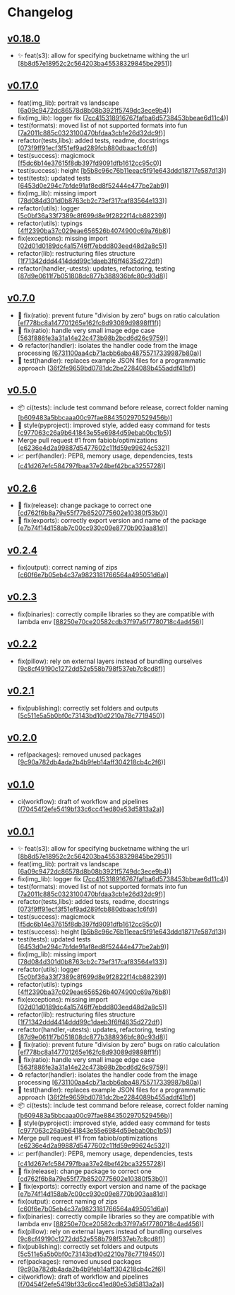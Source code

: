 # Changelog


## [v0.18.0](https://github.com/sladg/imaginex-lambda/compare/v0.17.0...v0.18.0)

* ✨ feat(s3): allow for specifying bucketname withing the url [[8b8d57e18952c2c564203ba45538329845be2951](https://github.com/sladg/imaginex-lambda/commit/8b8d57e18952c2c564203ba45538329845be2951))]


## [v0.17.0](https://github.com/sladg/imaginex-lambda/compare/v0.7.0...v0.17.0)

* feat(img_lib): portrait vs landscape [[6a09c9472dc86578d8b08b3921f5749dc3ece9b4](https://github.com/sladg/imaginex-lambda/commit/6a09c9472dc86578d8b08b3921f5749dc3ece9b4))]
* fix(img_lib): logger fix [[7cc415318916767fafba6d5738453bbeae6d11c4](https://github.com/sladg/imaginex-lambda/commit/7cc415318916767fafba6d5738453bbeae6d11c4))]
* test(formats): moved list of not supported formats into fun [[7a2011c885c0323100470bfdaa3cb1e26d32dc9f](https://github.com/sladg/imaginex-lambda/commit/7a2011c885c0323100470bfdaa3cb1e26d32dc9f))]
* refactor(tests,libs): added tests, readme, docstrings [[073f9ff91ecf3f51ef9ad289fcb880dbaac1c6fd](https://github.com/sladg/imaginex-lambda/commit/073f9ff91ecf3f51ef9ad289fcb880dbaac1c6fd))]
* test(success): magicmock [[f5dc6b14e37615f8db397fd9091dfb1612cc95c0](https://github.com/sladg/imaginex-lambda/commit/f5dc6b14e37615f8db397fd9091dfb1612cc95c0))]
* test(success): height [[b5b8c96c76b11eeac5f91e643ddd18717e587d13](https://github.com/sladg/imaginex-lambda/commit/b5b8c96c76b11eeac5f91e643ddd18717e587d13))]
* test(tests): updated tests [[6453d0e294c7bfde91af8ed8f52444e477be2ab9](https://github.com/sladg/imaginex-lambda/commit/6453d0e294c7bfde91af8ed8f52444e477be2ab9))]
* fix(img_lib): missing import [[78d084d301d0b8763cb2c73ef317caf83564e133](https://github.com/sladg/imaginex-lambda/commit/78d084d301d0b8763cb2c73ef317caf83564e133))]
* refactor(utils): logger [[5c0bf36a33f7389c8f699d8e9f2822f14cb88239](https://github.com/sladg/imaginex-lambda/commit/5c0bf36a33f7389c8f699d8e9f2822f14cb88239))]
* refactor(utils): typings [[4ff2390ba37c029eae656526b4074900c69a76b8](https://github.com/sladg/imaginex-lambda/commit/4ff2390ba37c029eae656526b4074900c69a76b8))]
* fix(exceptions): missing import [[02d01d0189dc4a15746ff7ebdd803eed48d2a8c5](https://github.com/sladg/imaginex-lambda/commit/02d01d0189dc4a15746ff7ebdd803eed48d2a8c5))]
* refactor(lib): restructuring files structure [[1f71342ddd4414ddd99c1daeb3f6ff4635d272df](https://github.com/sladg/imaginex-lambda/commit/1f71342ddd4414ddd99c1daeb3f6ff4635d272df))]
* refactor(handler,-utests): updates, refactoring, testing [[87d9e0611f7b051808dc877b388936bfc80c93d8](https://github.com/sladg/imaginex-lambda/commit/87d9e0611f7b051808dc877b388936bfc80c93d8))]


## [v0.7.0](https://github.com/sladg/imaginex-lambda/compare/v0.5.0...v0.7.0)

* 🐛 fix(ratio): prevent future "division by zero" bugs on ratio calculation [[ef778bc8a147701265e162fc8d93089d9898ff1f](https://github.com/sladg/imaginex-lambda/commit/ef778bc8a147701265e162fc8d93089d9898ff1f))]
* 🐛 fix(ratio): handle very small image edge case [[563f886fe3a31a14e22c473b98b2bcd6d26c9759](https://github.com/sladg/imaginex-lambda/commit/563f886fe3a31a14e22c473b98b2bcd6d26c9759))]
* ♻️ refactor(handler): isolates the handler code from the image processing [[6731100aa4cb71acbb6aba48755717339987b80a](https://github.com/sladg/imaginex-lambda/commit/6731100aa4cb71acbb6aba48755717339987b80a))]
* 🧪 test(handler): replaces example JSON files for a programmatic approach [[36f2fe9659bd0781dc2be2284089b455addf41bf](https://github.com/sladg/imaginex-lambda/commit/36f2fe9659bd0781dc2be2284089b455addf41bf))]


## [v0.5.0](https://github.com/sladg/imaginex-lambda/compare/v0.2.6...v0.5.0)

* 📦 ci(tests): include test command before release, correct folder naming [[b609483a5bbcaaa00c97fae8843502970529456b](https://github.com/sladg/imaginex-lambda/commit/b609483a5bbcaaa00c97fae8843502970529456b))]
* 💎 style(pyproject): improved style, added easy command for tests [[c977063c26a9b641843e55e6984d59ebab0bc1b5](https://github.com/sladg/imaginex-lambda/commit/c977063c26a9b641843e55e6984d59ebab0bc1b5))]
* Merge pull request #1 from fabiob/optimizations [[e6236e4d2a99887d5477602c11fd59e99624c532](https://github.com/sladg/imaginex-lambda/commit/e6236e4d2a99887d5477602c11fd59e99624c532))]
* 📈 perf(handler): PEP8, memory usage, dependencies, tests [[c41d267efc584797fbaa37e24bef42bca3255728](https://github.com/sladg/imaginex-lambda/commit/c41d267efc584797fbaa37e24bef42bca3255728))]


## [v0.2.6](https://github.com/sladg/imaginex-lambda/compare/v0.2.4...v0.2.6)

* 🐛 fix(release): change package to correct one [[cd762f6b8a79e55f77b8520775602e10380f53b0](https://github.com/sladg/imaginex-lambda/commit/cd762f6b8a79e55f77b8520775602e10380f53b0))]
* 🐛 fix(exports): correctly export version and name of the package [[e7b74f14d158ab7c00cc930c09e8770b903aa81d](https://github.com/sladg/imaginex-lambda/commit/e7b74f14d158ab7c00cc930c09e8770b903aa81d))]


## [v0.2.4](https://github.com/sladg/imaginex-lambda/compare/v0.2.3...v0.2.4)

* fix(output): correct naming of zips [[c60f6e7b05eb4c37a9823181766564a495051d6a](https://github.com/sladg/imaginex-lambda/commit/c60f6e7b05eb4c37a9823181766564a495051d6a))]


## [v0.2.3](https://github.com/sladg/imaginex-lambda/compare/v0.2.2...v0.2.3)

* fix(binaries): correctly compile libraries so they are compatible with lambda env [[88250e70ce20582cdb37f97a5f7780718c4ad456](https://github.com/sladg/imaginex-lambda/commit/88250e70ce20582cdb37f97a5f7780718c4ad456))]


## [v0.2.2](https://github.com/sladg/imaginex-lambda/compare/v0.2.1...v0.2.2)

* fix(pillow): rely on external layers instead of bundling ourselves [[9c8cf49190c1272dd52e558b798f537eb7c8cd8f](https://github.com/sladg/imaginex-lambda/commit/9c8cf49190c1272dd52e558b798f537eb7c8cd8f))]


## [v0.2.1](https://github.com/sladg/imaginex-lambda/compare/v0.2.0...v0.2.1)

* fix(publishing): correctly set folders and outputs [[5c511e5a5b0bf0c73143bd10d2210a78c7719450](https://github.com/sladg/imaginex-lambda/commit/5c511e5a5b0bf0c73143bd10d2210a78c7719450))]


## [v0.2.0](https://github.com/sladg/imaginex-lambda/compare/v0.1.0...v0.2.0)

* ref(packages): removed unused packages [[9c90a782db4ada2b4b9feb14aff304218cb4c2f6](https://github.com/sladg/imaginex-lambda/commit/9c90a782db4ada2b4b9feb14aff304218cb4c2f6))]


## [v0.1.0](https://github.com/sladg/imaginex-lambda/compare/v0.0.1...v0.1.0)

* ci(workflow): draft of workflow and pipelines [[f70454f2efe5419bf33c6cc41ed80e53d5813a2a](https://github.com/sladg/imaginex-lambda/commit/f70454f2efe5419bf33c6cc41ed80e53d5813a2a))]


## [v0.0.1](https://github.com/sladg/imaginex-lambda/compare/v0.0.1)

* ✨ feat(s3): allow for specifying bucketname withing the url [[8b8d57e18952c2c564203ba45538329845be2951](https://github.com/sladg/imaginex-lambda/commit/8b8d57e18952c2c564203ba45538329845be2951))]
* feat(img_lib): portrait vs landscape [[6a09c9472dc86578d8b08b3921f5749dc3ece9b4](https://github.com/sladg/imaginex-lambda/commit/6a09c9472dc86578d8b08b3921f5749dc3ece9b4))]
* fix(img_lib): logger fix [[7cc415318916767fafba6d5738453bbeae6d11c4](https://github.com/sladg/imaginex-lambda/commit/7cc415318916767fafba6d5738453bbeae6d11c4))]
* test(formats): moved list of not supported formats into fun [[7a2011c885c0323100470bfdaa3cb1e26d32dc9f](https://github.com/sladg/imaginex-lambda/commit/7a2011c885c0323100470bfdaa3cb1e26d32dc9f))]
* refactor(tests,libs): added tests, readme, docstrings [[073f9ff91ecf3f51ef9ad289fcb880dbaac1c6fd](https://github.com/sladg/imaginex-lambda/commit/073f9ff91ecf3f51ef9ad289fcb880dbaac1c6fd))]
* test(success): magicmock [[f5dc6b14e37615f8db397fd9091dfb1612cc95c0](https://github.com/sladg/imaginex-lambda/commit/f5dc6b14e37615f8db397fd9091dfb1612cc95c0))]
* test(success): height [[b5b8c96c76b11eeac5f91e643ddd18717e587d13](https://github.com/sladg/imaginex-lambda/commit/b5b8c96c76b11eeac5f91e643ddd18717e587d13))]
* test(tests): updated tests [[6453d0e294c7bfde91af8ed8f52444e477be2ab9](https://github.com/sladg/imaginex-lambda/commit/6453d0e294c7bfde91af8ed8f52444e477be2ab9))]
* fix(img_lib): missing import [[78d084d301d0b8763cb2c73ef317caf83564e133](https://github.com/sladg/imaginex-lambda/commit/78d084d301d0b8763cb2c73ef317caf83564e133))]
* refactor(utils): logger [[5c0bf36a33f7389c8f699d8e9f2822f14cb88239](https://github.com/sladg/imaginex-lambda/commit/5c0bf36a33f7389c8f699d8e9f2822f14cb88239))]
* refactor(utils): typings [[4ff2390ba37c029eae656526b4074900c69a76b8](https://github.com/sladg/imaginex-lambda/commit/4ff2390ba37c029eae656526b4074900c69a76b8))]
* fix(exceptions): missing import [[02d01d0189dc4a15746ff7ebdd803eed48d2a8c5](https://github.com/sladg/imaginex-lambda/commit/02d01d0189dc4a15746ff7ebdd803eed48d2a8c5))]
* refactor(lib): restructuring files structure [[1f71342ddd4414ddd99c1daeb3f6ff4635d272df](https://github.com/sladg/imaginex-lambda/commit/1f71342ddd4414ddd99c1daeb3f6ff4635d272df))]
* refactor(handler,-utests): updates, refactoring, testing [[87d9e0611f7b051808dc877b388936bfc80c93d8](https://github.com/sladg/imaginex-lambda/commit/87d9e0611f7b051808dc877b388936bfc80c93d8))]
* 🐛 fix(ratio): prevent future "division by zero" bugs on ratio calculation [[ef778bc8a147701265e162fc8d93089d9898ff1f](https://github.com/sladg/imaginex-lambda/commit/ef778bc8a147701265e162fc8d93089d9898ff1f))]
* 🐛 fix(ratio): handle very small image edge case [[563f886fe3a31a14e22c473b98b2bcd6d26c9759](https://github.com/sladg/imaginex-lambda/commit/563f886fe3a31a14e22c473b98b2bcd6d26c9759))]
* ♻️ refactor(handler): isolates the handler code from the image processing [[6731100aa4cb71acbb6aba48755717339987b80a](https://github.com/sladg/imaginex-lambda/commit/6731100aa4cb71acbb6aba48755717339987b80a))]
* 🧪 test(handler): replaces example JSON files for a programmatic approach [[36f2fe9659bd0781dc2be2284089b455addf41bf](https://github.com/sladg/imaginex-lambda/commit/36f2fe9659bd0781dc2be2284089b455addf41bf))]
* 📦 ci(tests): include test command before release, correct folder naming [[b609483a5bbcaaa00c97fae8843502970529456b](https://github.com/sladg/imaginex-lambda/commit/b609483a5bbcaaa00c97fae8843502970529456b))]
* 💎 style(pyproject): improved style, added easy command for tests [[c977063c26a9b641843e55e6984d59ebab0bc1b5](https://github.com/sladg/imaginex-lambda/commit/c977063c26a9b641843e55e6984d59ebab0bc1b5))]
* Merge pull request #1 from fabiob/optimizations [[e6236e4d2a99887d5477602c11fd59e99624c532](https://github.com/sladg/imaginex-lambda/commit/e6236e4d2a99887d5477602c11fd59e99624c532))]
* 📈 perf(handler): PEP8, memory usage, dependencies, tests [[c41d267efc584797fbaa37e24bef42bca3255728](https://github.com/sladg/imaginex-lambda/commit/c41d267efc584797fbaa37e24bef42bca3255728))]
* 🐛 fix(release): change package to correct one [[cd762f6b8a79e55f77b8520775602e10380f53b0](https://github.com/sladg/imaginex-lambda/commit/cd762f6b8a79e55f77b8520775602e10380f53b0))]
* 🐛 fix(exports): correctly export version and name of the package [[e7b74f14d158ab7c00cc930c09e8770b903aa81d](https://github.com/sladg/imaginex-lambda/commit/e7b74f14d158ab7c00cc930c09e8770b903aa81d))]
* fix(output): correct naming of zips [[c60f6e7b05eb4c37a9823181766564a495051d6a](https://github.com/sladg/imaginex-lambda/commit/c60f6e7b05eb4c37a9823181766564a495051d6a))]
* fix(binaries): correctly compile libraries so they are compatible with lambda env [[88250e70ce20582cdb37f97a5f7780718c4ad456](https://github.com/sladg/imaginex-lambda/commit/88250e70ce20582cdb37f97a5f7780718c4ad456))]
* fix(pillow): rely on external layers instead of bundling ourselves [[9c8cf49190c1272dd52e558b798f537eb7c8cd8f](https://github.com/sladg/imaginex-lambda/commit/9c8cf49190c1272dd52e558b798f537eb7c8cd8f))]
* fix(publishing): correctly set folders and outputs [[5c511e5a5b0bf0c73143bd10d2210a78c7719450](https://github.com/sladg/imaginex-lambda/commit/5c511e5a5b0bf0c73143bd10d2210a78c7719450))]
* ref(packages): removed unused packages [[9c90a782db4ada2b4b9feb14aff304218cb4c2f6](https://github.com/sladg/imaginex-lambda/commit/9c90a782db4ada2b4b9feb14aff304218cb4c2f6))]
* ci(workflow): draft of workflow and pipelines [[f70454f2efe5419bf33c6cc41ed80e53d5813a2a](https://github.com/sladg/imaginex-lambda/commit/f70454f2efe5419bf33c6cc41ed80e53d5813a2a))]